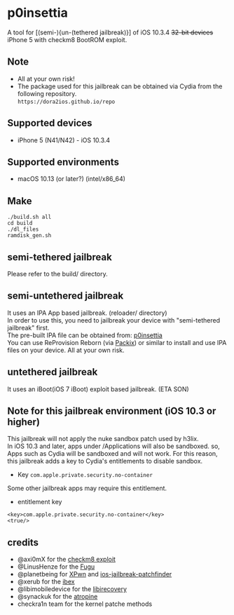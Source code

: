 # p0insettia
A tool for [(semi-){un-(tethered jailbreak)}] of iOS 10.3.4 ~~32-bit devices~~ iPhone 5 with checkm8 BootROM exploit.  

## Note
- All at your own risk!  
- The package used for this jailbreak can be obtained via Cydia from the following repository.  
`https://dora2ios.github.io/repo`  

## Supported devices
- iPhone 5 (N41/N42) - iOS 10.3.4  

## Supported environments
- macOS 10.13 (or later?) (intel/x86_64)

## Make
```
./build.sh all
cd build
./dl_files
ramdisk_gen.sh
```

## semi-tethered jailbreak
Please refer to the build/ directory.  

## semi-untethered jailbreak
It uses an IPA App based jailbreak. (reloader/ directory)   
In order to use this, you need to jailbreak your device with "semi-tethered jailbreak" first.  
The pre-built IPA file can be obtained from: [p0insettia](https://dora2ios.web.app/p0insettia.html)  
You can use ReProvision Reborn (via [Packix](https://repo.packix.com/)) or similar to install and use IPA files on your device. All at your own risk.   

## untethered jailbreak
It uses an iBoot(iOS 7 iBoot) exploit based jailbreak. (ETA SON)   

## Note for this jailbreak environment (iOS 10.3 or higher)  
This jailbreak will not apply the nuke sandbox patch used by h3lix.  
In iOS 10.3 and later, apps under /Applications will also be sandboxed. so, Apps such as Cydia will be sandboxed and will not work. For this reason, this jailbreak adds a key to Cydia's entitlements to disable sandbox.  

- Key `com.apple.private.security.no-container`  

Some other jailbreak apps may require this entitlement.  

- entitlement key
```
<key>com.apple.private.security.no-container</key>
<true/>
```

## credits
- @axi0mX for the [checkm8 exploit](https://github.com/axi0mX/ipwndfu)  
- @LinusHenze for the [Fugu](https://github.com/LinusHenze/Fugu)  
- @planetbeing for [XPwn](https://github.com/planetbeing/xpwn) and [ios-jailbreak-patchfinder](https://github.com/planetbeing/ios-jailbreak-patchfinder)  
- @xerub for the [ibex](https://github.com/xerub/ibex)  
- @libimobiledevice for the [libirecovery](https://github.com/libimobiledevice/libirecovery)  
- @synackuk for the [atropine](https://github.com/synackuk/atropine)  
- checkra1n team for the kernel patche methods  
